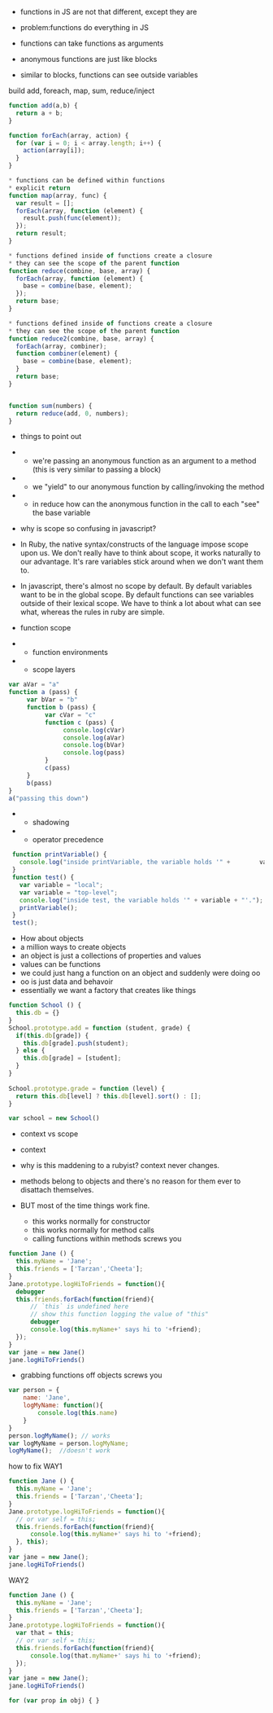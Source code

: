 * functions in JS are not that different, except they are
* problem:functions do everything in JS

* functions can take functions as arguments
* anonymous functions are just like blocks
* similar to blocks, functions can see outside variables

build add, foreach, map, sum, reduce/inject

```javascript
function add(a,b) {
  return a + b;
}

function forEach(array, action) {
  for (var i = 0; i < array.length; i++) {
    action(array[i]);
  }
}

* functions can be defined within functions
* explicit return
function map(array, func) {
  var result = [];
  forEach(array, function (element) {
    result.push(func(element));
  });
  return result;
}

* functions defined inside of functions create a closure
* they can see the scope of the parent function
function reduce(combine, base, array) {
  forEach(array, function (element) {
    base = combine(base, element);
  });
  return base;
}

* functions defined inside of functions create a closure
* they can see the scope of the parent function
function reduce2(combine, base, array) {
  forEach(array, combiner);
  function combiner(element) {
    base = combine(base, element);
  }
  return base;
}


function sum(numbers) {
  return reduce(add, 0, numbers);
}
```

* things to point out
* - we're passing an anonymous function as an argument to a method (this is very similar to passing a block)
* - we "yield" to our anonymous function by calling/invoking the method
* - in reduce how can the anonymous function in the call to each "see" the base variable


* why is scope so confusing in javascript?
* In Ruby, the native syntax/constructs of the language impose scope upon us.  We don't really have to think about scope, it works naturally to our advantage.  It's rare variables stick around when we don't want them to.

* In javascript, there's almost no scope by default.  By default variables want to be in the global scope.  By default functions can see variables outside of their lexical scope. We have to think a lot about what can see what, whereas the rules in ruby are simple.

* function scope
* - function environments
*  - scope layers

```javascript
var aVar = "a"
function a (pass) {
     var bVar = "b"
     function b (pass) {
          var cVar = "c"
          function c (pass) {
               console.log(cVar)
               console.log(aVar)
               console.log(bVar)
               console.log(pass)
          }
          c(pass)
     }
     b(pass)
}
a("passing this down")
```

*  - shadowing
*  - operator precedence

```javascript
 function printVariable() { 
   console.log("inside printVariable, the variable holds '" +        variable + "'.");
 }
 function test() {  
   var variable = "local"; 
   var variable = "top-level";  
   console.log("inside test, the variable holds '" + variable + "'.");  
   printVariable();
 }
 test();
```

 * How about objects
 * a million ways to create objects
 * an object is just a collections of properties and values
 * values can be functions
 * we could just hang a function on an object and suddenly were doing oo
 * oo is just data and behavoir
 * essentially we want a factory that creates like things

 ```javascript
 function School () {
   this.db = {}
 }
 School.prototype.add = function (student, grade) {
   if(this.db[grade]) {
     this.db[grade].push(student);
   } else {
     this.db[grade] = [student];
   }
 }
   
 School.prototype.grade = function (level) {
   return this.db[level] ? this.db[level].sort() : [];
 }

 var school = new School()
```

* context vs scope

* context
* why is this maddening to a rubyist? context never changes.  
* methods belong to objects and there's no reason for them ever to disattach themselves.  
* BUT most of the time things work fine.
  * this works normally for constructor
  * this works normally for method calls
  * calling functions within methods screws you

```javascript
function Jane () {
  this.myName = 'Jane';    
  this.friends = ['Tarzan','Cheeta'];
}
Jane.prototype.logHiToFriends = function(){
  debugger
  this.friends.forEach(function(friend){
      // `this` is undefined here
      // show this function logging the value of "this" 
      debugger           
      console.log(this.myName+' says hi to '+friend);
  });
}
var jane = new Jane()
jane.logHiToFriends()
```

- grabbing functions off objects screws you

```javascript
var person = {
    name: 'Jane',    
    logMyName: function(){
        console.log(this.name)
    }
}
person.logMyName(); // works
var logMyName = person.logMyName;
logMyName();  //doesn't work
```

how to fix
WAY1

```javascript
function Jane () {
  this.myName = 'Jane';    
  this.friends = ['Tarzan','Cheeta'];
}
Jane.prototype.logHiToFriends = function(){
  // or var self = this;
  this.friends.forEach(function(friend){           
      console.log(this.myName+' says hi to '+friend);
  }, this);
}
var jane = new Jane();
jane.logHiToFriends()
```

WAY2

```javascript
function Jane () {
  this.myName = 'Jane';    
  this.friends = ['Tarzan','Cheeta'];
}
Jane.prototype.logHiToFriends = function(){
  var that = this;
  // or var self = this;
  this.friends.forEach(function(friend){           
      console.log(that.myName+' says hi to '+friend);
  });
}
var jane = new Jane();
jane.logHiToFriends()
```

```javascript
for (var prop in obj) { }
```  